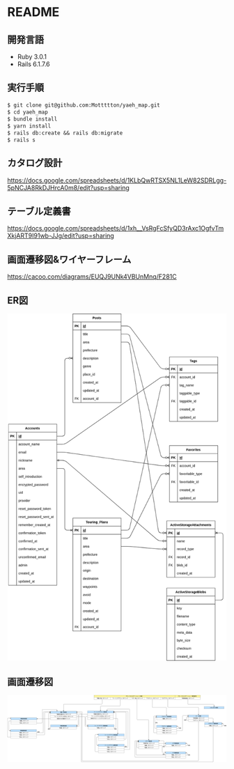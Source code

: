 # README
## 開発言語
- Ruby 3.0.1
- Rails 6.1.7.6
## 実行手順
~~~
$ git clone git@github.com:Mottttton/yaeh_map.git
$ cd yaeh_map
$ bundle install
$ yarn install
$ rails db:create && rails db:migrate
$ rails s
~~~
## カタログ設計
https://docs.google.com/spreadsheets/d/1KLbQwRTSX5NL1LeW82SDRLgg-5pNCJA8RkDJHrcA0m8/edit?usp=sharing
## テーブル定義書
https://docs.google.com/spreadsheets/d/1xh__VsRgFcSfyQD3rAxc1OgfvTmXkjART9I91wb-JJg/edit?usp=sharing
## 画面遷移図&ワイヤーフレーム
https://cacoo.com/diagrams/EUQJ9UNk4VBUnMnq/F281C
## ER図
![ER図](/img/readme/er.png)
## 画面遷移図
![画面遷移図](/img/readme/screen_transition.png)